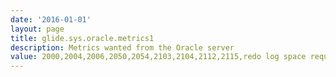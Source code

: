 ```yaml
---
date: '2016-01-01'
layout: page
title: glide.sys.oracle.metrics1
description: Metrics wanted from the Oracle server
value: 2000,2004,2006,2050,2054,2103,2104,2112,2115,redo log space requests,redo buffer allocation retries,fixed size,variable size,database buffers,redo buffers,shared pool,large pool,java pool
---
```

